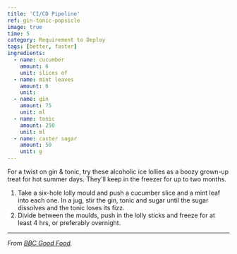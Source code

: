 ```yaml
---
title: 'CI/CD Pipeline'
ref: gin-tonic-popsicle
image: true
time: 5
category: Requirement to Deploy
tags: [better, faster]
ingredients:
  - name: cucumber
    amount: 6
    unit: slices of
  - name: mint leaves
    amount: 6
    unit:
  - name: gin
    amount: 75
    unit: ml
  - name: tonic
    amount: 250
    unit: ml
  - name: caster sugar
    amount: 50
    unit: g
---
```


For a twist on gin & tonic, try these alcoholic ice lollies as a boozy grown-up treat for hot summer days. They'll keep in the freezer for up to two months.

1. Take a six-hole lolly mould and push a cucumber slice and a mint leaf into each one. In a jug, stir the gin, tonic and sugar until the sugar dissolves and the tonic loses its fizz.
2. Divide between the moulds, push in the lolly sticks and freeze for at least 4 hrs, or preferably overnight.

---

_From [BBC Good Food](https://www.bbcgoodfood.com/recipes/gin-tonic-lollies)._
